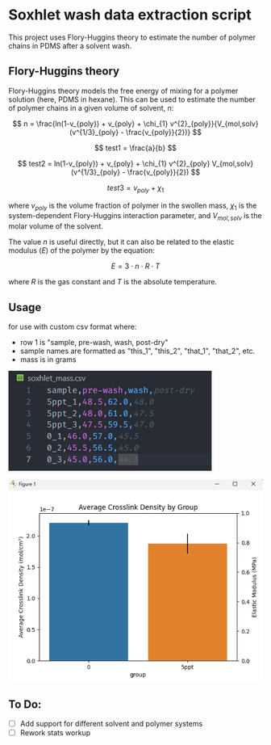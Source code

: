 # Soxhlet wash data extraction script

This project uses Flory-Huggins theory to estimate the number of polymer chains in PDMS after a solvent wash. 

 ## Flory-Huggins theory

 Flory-Huggins theory models the free energy of mixing for a polymer solution (here, PDMS in hexane).  This can be used to estimate the number of polymer chains in a given volume of solvent, n:

$$
n = \frac{ln(1-v_{poly}) + v_{poly} + \chi_{1} v^{2}_{poly}}{V_{mol,solv}(v^{1/3}_{poly} - \frac{v_{poly}}{2})}
$$

$$
test1 = \frac{a}{b}
$$

$$
test2 = ln(1-v_{poly}) + v_{poly} + \chi_{1} v^{2}_{poly} V_{mol,solv}(v^{1/3}_{poly} - \frac{v_{poly}}{2})
$$

$$
test3 = v_{poly} + \chi_{1}
$$

where $v_{poly}$ is the volume fraction of polymer in the swollen mass, $\chi_1$ is the system-dependent Flory-Huggins interaction parameter, and $V_{mol,solv}$ is the molar volume of the solvent.

The value $n$ is useful directly, but it can also be related to the elastic modulus ($E$) of the polymer by the equation:

$$
E = 3 \cdot n \cdot R \cdot T
$$

where $R$ is the gas constant and $T$ is the absolute temperature.

## Usage
for use with custom csv format where:
   - row 1 is "sample, pre-wash, wash, post-dry"
   - sample names are formatted as "this_1", "this_2", "that_1", "that_2", etc.
   - mass is in grams

 ![example csv](images/example_csv.png "Example CSV Format")
 
 ![example output](images/example_output.png "Example Output")

 ## To Do:
   - [ ] Add support for different solvent and polymer systems
   - [ ] Rework stats workup